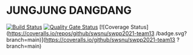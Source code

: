 # JUNGJUNG DANGDANG
[![Build Status](https://app.travis-ci.com/swsnu/swppfall2022-team13.svg?branch=main)](https://app.travis-ci.com/swsnu/swppfall2022-team13)
[![Quality Gate Status](https://sonarcloud.io/api/project_badges/measure?project=swsnu_swppfall2022-team13&metric=alert_status)](https://sonarcloud.io/dashboard?id=swsnu_swppfall2022-team13)
[![Coverage Status](https://coveralls.io/repos/github/swsnu/swpp2021-team13
 /badge.svg?branch=main)](https://coveralls.io/github/swsnu/swpp2021-team13
 ?branch=main)
